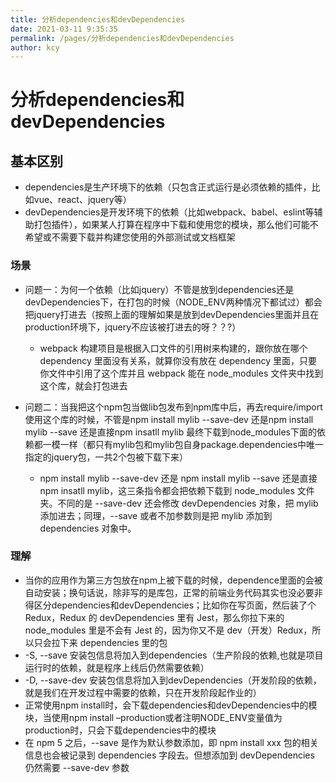 ```yaml
---
title: 分析dependencies和devDependencies
date: 2021-03-11 9:35:35
permalink: /pages/分析dependencies和devDependencies
author: kcy
---
```


# 分析dependencies和devDependencies
## 基本区别
* dependencies是生产环境下的依赖（只包含正式运行是必须依赖的插件，比如vue、react、jquery等）
* devDependencies是开发环境下的依赖（比如webpack、babel、eslint等辅助打包插件），如果某人打算在程序中下载和使用您的模块，那么他们可能不希望或不需要下载并构建您使用的外部测试或文档框架

### 场景
* 问题一：为何一个依赖（比如jquery）不管是放到dependencies还是devDependencies下，在打包的时候（NODE_ENV两种情况下都试过）都会把jquery打进去（按照上面的理解如果是放到devDependencies里面并且在production环境下，jquery不应该被打进去的呀？？?）
    + webpack 构建项目是根据入口文件的引用树来构建的，跟你放在哪个 dependency 里面没有关系，就算你没有放在 dependency 里面，只要你文件中引用了这个库并且 webpack 能在 node_modules 文件夹中找到这个库，就会打包进去

* 问题二：当我把这个npm包当做lib包发布到npm库中后，再去require/import使用这个库的时候，不管是npm install mylib --save-dev 还是npm install mylib --save 还是直接npm insatll mylib 最终下载到node_modules下面的依赖都一模一样（都只有mylib包和mylib包自身package.dependencies中唯一指定的jquery包，一共2个包被下载下来）
    + npm install mylib --save-dev 还是 npm install mylib --save 还是直接 npm insatll mylib，这三条指令都会把依赖下载到 node_modules 文件夹。不同的是 --save-dev 还会修改 devDependencies 对象，把 mylib 添加进去；同理，--save 或者不加参数则是把 mylib 添加到 dependencies 对象中。
### 理解
* 当你的应用作为第三方包放在npm上被下载的时候，dependence里面的会被自动安装；换句话说，除非写的是库包，正常的前端业务代码其实也没必要非得区分dependencies和devDependencies；比如你在写页面，然后装了个 Redux，Redux 的 devDependencies 里有 Jest，那么你拉下来的 node_modules 里是不会有 Jest 的，因为你又不是 dev（开发）Redux，所以只会拉下来 dependencies 里的包
* -S, --save 安装包信息将加入到dependencies（生产阶段的依赖,也就是项目运行时的依赖，就是程序上线后仍然需要依赖）
* -D, --save-dev 安装包信息将加入到devDependencies（开发阶段的依赖，就是我们在开发过程中需要的依赖，只在开发阶段起作业的）
* 正常使用npm install时，会下载dependencies和devDependencies中的模块，当使用npm install –production或者注明NODE_ENV变量值为production时，只会下载dependencies中的模块
* 在 npm 5 之后，--save 是作为默认参数添加，即 npm install xxx 包的相关信息也会被记录到 dependencies 字段去。但想添加到 devDependencies 仍然需要 --save-dev 参数

